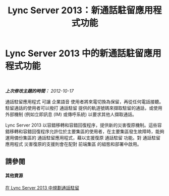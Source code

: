 ﻿---
title: Lync Server 2013：新通話駐留應用程式功能
TOCTitle: 新通話駐留應用程式功能
ms:assetid: bddff13c-92cc-47fd-bfd4-6e8bfbfed11b
ms:mtpsurl: https://technet.microsoft.com/zh-tw/library/Gg412927(v=OCS.15)
ms:contentKeyID: 49292157
ms.date: 08/24/2015
mtps_version: v=OCS.15
ms.translationtype: HT
---

# Lync Server 2013 中的新通話駐留應用程式功能

 

_**上次修改主題的時間：** 2012-10-17_

通話駐留應用程式 可讓 企業語音 使用者將來電切換為保留，再從任何電話接聽。駐留通話的使用者可以撥打 通話駐留 提供的軌道號碼來擷取駐留的通話，或使用外部機制 (例如立即訊息 (IM) 或傳呼系統) 以要求其他人擷取通話。

Lync Server 2013 以容錯移轉和容錯回復程序，提供新的災害復原機制。這些容錯移轉和容錯回復程序允許位於主要集區的使用者，在主要集區發生故障時，能夠運用備份集區的 通話駐留應用程式，藉以支援復原 通話駐留 功能。對 通話駐留應用程式 災害復原的支援則會在配對 前端集區 的組態和部署中啟用。

## 請參閱

#### 其他資源

[在 Lync Server 2013 中規劃通話駐留](lync-server-2013-planning-for-call-park.md)

